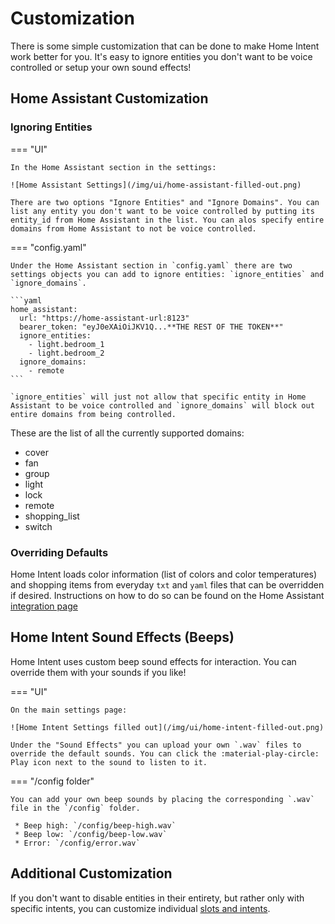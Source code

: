 # Customization
There is some simple customization that can be done to make Home Intent work better for you. It's easy to ignore entities you don't want to be voice controlled or setup your own sound effects!

## Home Assistant Customization

### Ignoring Entities

=== "UI"

    In the Home Assistant section in the settings:

    ![Home Assistant Settings](/img/ui/home-assistant-filled-out.png)

    There are two options "Ignore Entities" and "Ignore Domains". You can list any entity you don't want to be voice controlled by putting its entity_id from Home Assistant in the list. You can alos specify entire domains from Home Assistant to not be voice controlled.

=== "config.yaml"

    Under the Home Assistant section in `config.yaml` there are two settings objects you can add to ignore entities: `ignore_entities` and `ignore_domains`.

    ```yaml
    home_assistant:
      url: "https://home-assistant-url:8123"
      bearer_token: "eyJ0eXAiOiJKV1Q...**THE REST OF THE TOKEN**"
      ignore_entities:
      	- light.bedroom_1
      	- light.bedroom_2
      ignore_domains:
      	- remote
    ```

    `ignore_entities` will just not allow that specific entity in Home Assistant to be voice controlled and `ignore_domains` will block out entire domains from being controlled.

These are the list of all the currently supported domains:

  * cover
  * fan
  * group
  * light
  * lock
  * remote
  * shopping_list
  * switch

### Overriding Defaults

Home Intent loads color information (list of colors and color temperatures) and shopping items from everyday `txt` and `yaml` files that can be overridden if desired. Instructions on how to do so can be found on the Home Assistant [integration page](../integrations/home-assistant.md#advanced-customization)

## Home Intent Sound Effects (Beeps)
Home Intent uses custom beep sound effects for interaction. You can override them with your sounds if you like!

=== "UI"

    On the main settings page:

    ![Home Intent Settings filled out](/img/ui/home-intent-filled-out.png)

    Under the "Sound Effects" you can upload your own `.wav` files to override the default sounds. You can click the :material-play-circle: Play icon next to the sound to listen to it.

=== "/config folder"

    You can add your own beep sounds by placing the corresponding `.wav` file in the `/config` folder.

     * Beep high: `/config/beep-high.wav`
     * Beep low: `/config/beep-low.wav`
     * Error: `/config/error.wav`


## Additional Customization
If you don't want to disable entities in their entirety, but rather only with specific intents, you can customize individual [slots and intents](./advanced-features/component-customization.md).